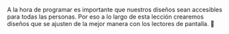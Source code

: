 A la hora de programar es importante que nuestros diseños sean accesibles para todas las personas. Por eso a lo largo de esta lección crearemos diseños que se ajusten de la mejor manera con los lectores de pantalla. :raised_hands:
